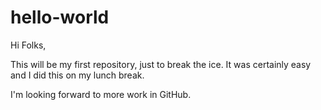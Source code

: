 # hello-world

Hi Folks,

This will be my first repository, just to break the ice. It was certainly easy and I did this on my lunch break.

I'm looking forward to more work in GitHub.
